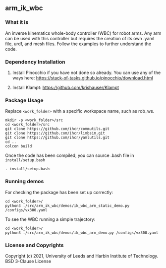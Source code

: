 arm_ik_wbc
------

### What it is
An inverse kinematics whole-body controller (WBC) for robot arms. Any arm can be used with this controller but requires the creation of its own .yaml file, urdf, and mesh files. Follow the examples to further understand the code.

### Dependency Installation

1. Install Pinocchio if you have not done so already.
  You can use any of the ways here: https://stack-of-tasks.github.io/pinocchio/download.html
  
2. Install Klampt: https://github.com/krishauser/Klampt
  

### Package Usage
Replace `<work_folder>` with a specific workspace name, such as rob_ws.
```
mkdir -p <work_folder>/src
cd <work_folder>/src
git clone https://github.com/ihcr/commutils.git
git clone https://github.com/ihcr/limbsim.git
git clone https://github.com/ihcr/yamlutils.git
cd ..
colcon build
```
Once the code has been compiled, you can source .bash file in `install/setup.bash`
```
. install/setup.bash
```

### Running demos
For checking the package has been set up correctly:
```
cd <work_folder>/
python3 ./src/arm_ik_wbc/demos/ik_wbc_arm_static_demo.py /configs/vx300.yaml
```

To see the WBC running a simple trajectory:
```
cd <work_folder>/
python3 ./src/arm_ik_wbc/demos/ik_wbc_arm_demo.py /configs/vx300.yaml
```

### License and Copyrights

Copyright (c) 2021, University of Leeds and Harbin Institute of Technology.
BSD 3-Clause License
